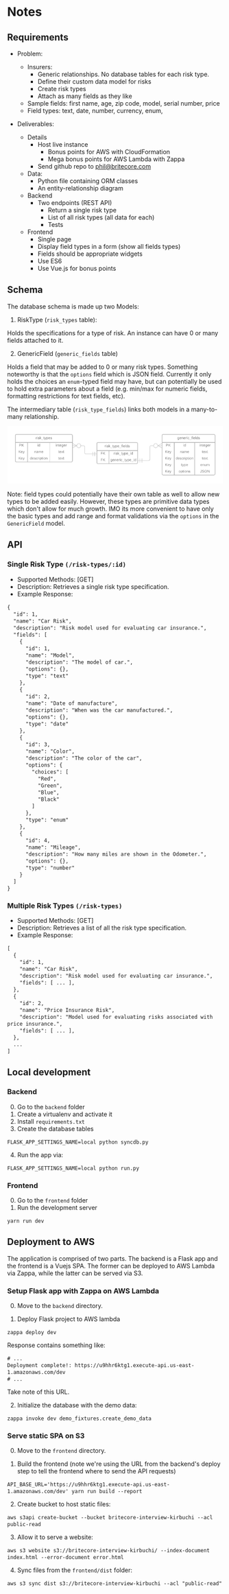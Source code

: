 # Notes

## Requirements

- Problem:
  - Insurers:
    - Generic relationships. No database tables for each risk type.
    - Define their custom data model for risks
    - Create risk types
    - Attach as many fields as they like
  - Sample fields: first name, age, zip code, model, serial number, price
  - Field types: text, date, number, currency, enum,

- Deliverables:
  - Details
    - Host live instance
      - Bonus points for AWS with CloudFormation
      - Mega bonus points for AWS Lambda with Zappa
    - Send github repo to phil@britecore.com
  - Data:
    - Python file containing ORM classes
    - An entity-relationship diagram
  - Backend
    - Two endpoints (REST API)
      - Return a single risk type
      - List of all risk types (all data for each)
      - Tests
  - Frontend
    - Single page
    - Display field types in a form (show all fields types)
    - Fields should be appropriate widgets
    - Use ES6
    - Use Vue.js for bonus points

## Schema

The database schema is made up two Models:

1. RiskType (`risk_types` table):

Holds the specifications for a type of risk. An instance can have 0 or many
fields attached to it.

2. GenericField (`generic_fields` table)

Holds a field that may be added to 0 or many risk types. Something noteworthy is
that the `options` field which is JSON field. Currently it only holds the
choices an `enum`-typed field may have, but can potentially be used to hold
extra parameters about a field (e.g. min/max for numeric fields, formatting
restrictions for text fields, etc).

The intermediary table (`risk_type_fields`) links both models in a many-to-many
relationship.

![Entity Relationship Diagram](./img/erd.png)

Note: field types could potentially have their own table as well to allow new
types to be added easily. However, these types are primitive data types which
don't allow for much growth. IMO its more convenient to have only the basic
types and add range and format validations via the `options` in the
`GenericField` model.


## API

### Single Risk Type `(/risk-types/:id)`

- Supported Methods: [GET]
- Description: Retrieves a single risk type specification.
- Example Response:

```
{
  "id": 1,
  "name": "Car Risk",
  "description": "Risk model used for evaluating car insurance.",
  "fields": [
    {
      "id": 1,
      "name": "Model",
      "description": "The model of car.",
      "options": {},
      "type": "text"
    },
    {
      "id": 2,
      "name": "Date of manufacture",
      "description": "When was the car manufactured.",
      "options": {},
      "type": "date"
    },
    {
      "id": 3,
      "name": "Color",
      "description": "The color of the car",
      "options": {
        "choices": [
          "Red",
          "Green",
          "Blue",
          "Black"
        ]
      },
      "type": "enum"
    },
    {
      "id": 4,
      "name": "Mileage",
      "description": "How many miles are shown in the Odometer.",
      "options": {},
      "type": "number"
    }
  ]
}
```

### Multiple Risk Types `(/risk-types)`

- Supported Methods: [GET]
- Description: Retrieves a list of all the risk type specification.
- Example Response:

```
[
  {
    "id": 1,
    "name": "Car Risk",
    "description": "Risk model used for evaluating car insurance.",
    "fields": [ ... ],
  },
  {
    "id": 2,
    "name": "Price Insurance Risk",
    "description": "Model used for evaluating risks associated with price insurance.",
    "fields": [ ... ],
  },
  ...
]
```

## Local development

### Backend

0. Go to the `backend` folder
1. Create a virtualenv and activate it
2. Install `requirements.txt`
3. Create the database tables
```
FLASK_APP_SETTINGS_NAME=local python syncdb.py
```
4. Run the app via:
```
FLASK_APP_SETTINGS_NAME=local python run.py
```

### Frontend

0. Go to the `frontend` folder
1. Run the development server
```
yarn run dev
```

## Deployment to AWS

The application is comprised of two parts. The backend is a Flask app and the
frontend is a Vuejs SPA. The former can be deployed to AWS Lambda via Zappa,
while the latter can be served via S3.

### Setup Flask app with Zappa on AWS Lambda

0. Move to the `backend` directory.

1. Deploy Flask project to AWS lambda

```
zappa deploy dev
```

Response contains something like:

```
# ...
Deployment complete!: https://u9hhr6ktg1.execute-api.us-east-1.amazonaws.com/dev
# ...
```

Take note of this URL.

2. Initialize the database with the demo data:

```
zappa invoke dev demo_fixtures.create_demo_data
```

### Serve static SPA on S3

0. Move to the `frontend` directory.

1. Build the frontend (note we're using the URL from the backend's deploy step to tell the frontend where to send the API requests)

```
API_BASE_URL='https://u9hhr6ktg1.execute-api.us-east-1.amazonaws.com/dev' yarn run build --report
```

2. Create bucket to host static files:

```
aws s3api create-bucket --bucket britecore-interview-kirbuchi --acl public-read
```

3. Allow it to serve a website:

```
aws s3 website s3://britecore-interview-kirbuchi/ --index-document index.html --error-document error.html
```

4. Sync files from the `frontend/dist` folder:

```
aws s3 sync dist s3://britecore-interview-kirbuchi --acl "public-read"
```
